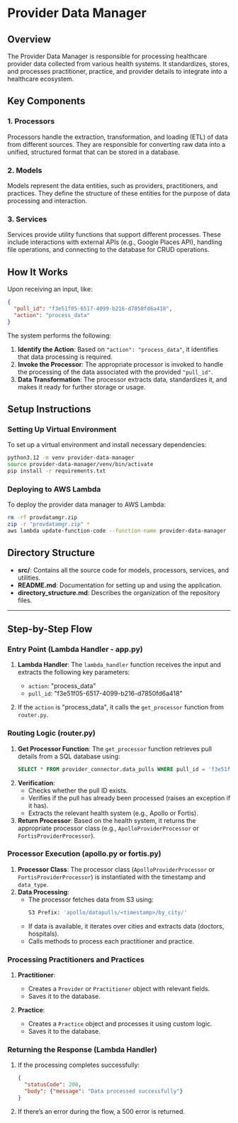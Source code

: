 # Provider Data Manager

## Overview
The Provider Data Manager is responsible for processing healthcare provider data collected from various health systems. It standardizes, stores, and processes practitioner, practice, and provider details to integrate into a healthcare ecosystem.

## Key Components

### 1. Processors
Processors handle the extraction, transformation, and loading (ETL) of data from different sources. They are responsible for converting raw data into a unified, structured format that can be stored in a database.

### 2. Models
Models represent the data entities, such as providers, practitioners, and practices. They define the structure of these entities for the purpose of data processing and interaction.

### 3. Services
Services provide utility functions that support different processes. These include interactions with external APIs (e.g., Google Places API), handling file operations, and connecting to the database for CRUD operations.

## How It Works
Upon receiving an input, like:

```json
{
  "pull_id": "f3e51f05-6517-4099-b216-d7850fd6a418",
  "action": "process_data"
}
```

The system performs the following:

1. **Identify the Action**: Based on `"action": "process_data"`, it identifies that data processing is required.
2. **Invoke the Processor**: The appropriate processor is invoked to handle the processing of the data associated with the provided `"pull_id"`.
3. **Data Transformation**: The processor extracts data, standardizes it, and makes it ready for further storage or usage.

## Setup Instructions

### Setting Up Virtual Environment
To set up a virtual environment and install necessary dependencies:

```bash
python3.12 -m venv provider-data-manager
source provider-data-manager/venv/bin/activate
pip install -r requirements.txt
```

### Deploying to AWS Lambda
To deploy the provider data manager to AWS Lambda:

```bash
rm -rf provdatamgr.zip
zip -r "provdatamgr.zip" *
aws lambda update-function-code --function-name provider-data-manager --region ap-south-1 --zip-file "fileb://provdatamgr.zip"
```

## Directory Structure

- **src/**: Contains all the source code for models, processors, services, and utilities.
- **README.md**: Documentation for setting up and using the application.
- **directory_structure.md**: Describes the organization of the repository files.

---

## Step-by-Step Flow

### Entry Point (Lambda Handler - app.py)

1. **Lambda Handler**: The `lambda_handler` function receives the input and extracts the following key parameters:
   - `action`: "process_data"
   - `pull_id`: "f3e51f05-6517-4099-b216-d7850fd6a418"

2. If the `action` is "process_data", it calls the `get_processor` function from `router.py`.

### Routing Logic (router.py)

1. **Get Processor Function**: The `get_processor` function retrieves pull details from a SQL database using:
   ```sql
   SELECT * FROM provider_connector.data_pulls WHERE pull_id = 'f3e51f05-6517-4099-b216-d7850fd6a418'
   ```
2. **Verification**:
   - Checks whether the pull ID exists.
   - Verifies if the pull has already been processed (raises an exception if it has).
   - Extracts the relevant health system (e.g., Apollo or Fortis).
3. **Return Processor**: Based on the health system, it returns the appropriate processor class (e.g., `ApolloProviderProcessor` or `FortisProviderProcessor`).

### Processor Execution (apollo.py or fortis.py)

1. **Processor Class**: The processor class (`ApolloProviderProcessor` or `FortisProviderProcessor`) is instantiated with the timestamp and `data_type`.
2. **Data Processing**:
   - The processor fetches data from S3 using:
     ```bash
     S3 Prefix: 'apollo/datapulls/<timestamp>/by_city/'
     ```
   - If data is available, it iterates over cities and extracts data (doctors, hospitals).
   - Calls methods to process each practitioner and practice.

### Processing Practitioners and Practices

1. **Practitioner**:
   - Creates a `Provider` or `Practitioner` object with relevant fields.
   - Saves it to the database.

2. **Practice**:
   - Creates a `Practice` object and processes it using custom logic.
   - Saves it to the database.

### Returning the Response (Lambda Handler)

1. If the processing completes successfully:
   ```json
   {
     "statusCode": 200,
     "body": {"message": "Data processed successfully"}
   }
   ```
2. If there’s an error during the flow, a 500 error is returned.